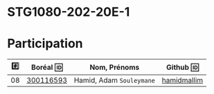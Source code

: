 # STG1080-202-20E-1

# Participation

|:hash:| Boréal :id:| Nom, Prénoms                                    |  Github :id:                                   |
|------|-------------------------|------------------------------------|------------------------------------------------|
|   08 |  [300116593](300116593) | Hamid, Adam `Souleymane`           | [hamidmallim](https://github.com/hamidmallim)  |
